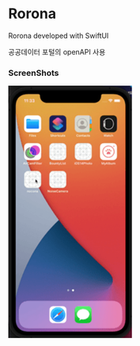 # Rorona

Rorona developed with SwiftUI

공공데이터 포털의 openAPI 사용

### ScreenShots
<img src="https://github.com/MojitoBar/Rorona2/blob/master/screenshot.gif" width="250"/>
